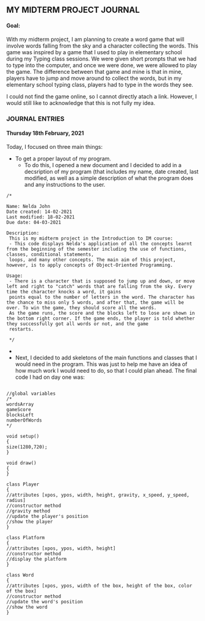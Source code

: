 ## MY MIDTERM PROJECT JOURNAL

#### Goal:
With my midterm project, I am planning to create a word game that will involve words falling from the sky and a character collecting the words. This game was inspired by a game that I used to play in elementary school during my Typing class sessions. We were given short prompts that we had to type into the computer, and once we were done, we were allowed to play the game. The difference between that game and mine is that in mine, players have to jump and move around to collect the words, but in my elementary school typing class, players had to type in the words they see. 

I could not find the game online, so I cannot directly atach a link. However, I would still like to acknowledge that this is not fully my idea. 

### JOURNAL ENTRIES

#### Thursday 18th February, 2021
Today, I focused on three main things:
- To get a proper layout of my program. 
  - To do this, I opened a new document and I decided to add in a decsription of my program (that includes my name, date created, last modified, as well as a simple description of what the program does and any instructions to the user. 
```Processing
/*

Name: Nelda John
Date created: 14-02-2021
Last modified: 18-02-2021
Due date: 04-03-2021
 
Description:
 This is my midterm project in the Introduction to IM course:
 - This code displays Nelda's application of all the concepts learnt from the beginning of the semester including the use of functions, classes, conditional statements,
 loops, and many other concepts. The main aim of this project, however, is to apply concepts of Object-Oriented Programming.
 
Usage:
 - There is a character that is supposed to jump up and down, or move left and right to "catch" words that are falling from the sky. Every time the character knocks a word, it gains 
 points equal to the number of letters in the word. The character has the chance to miss only 5 words, and after that, the game will be over. To win the game, they should score all the words.
 As the game runs, the score and the blocks left to lose are shown in the bottom right corner. If the game ends, the player is told whether they successfully got all words or not, and the game
 restarts.
 
 */
```
-
 - Next, I decided to add skeletons of the main functions and classes that I would need in the program. This was just to help me have an idea of how much work I would need to do, so that I could plan ahead. The final code I had on day one was:
```Processing

//global variables
/*
wordsArray 
gameScore
blocksLeft
numberOfWords
*/

void setup()
{
size(1280,720);
}

void draw()
{
}

class Player
{
//attributes [xpos, ypos, width, height, gravity, x_speed, y_speed, radius]
//constructor method
//gravity method
//update the player's position
//show the player
}

class Platform
{
//attributes [xpos, ypos, width, height]
//constructor method
//display the platform
}

class Word
{
//attributes [xpos, ypos, width of the box, height of the box, color of the box]
//constructor method
//update the word's position
//show the word
}

```

